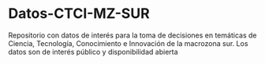 # Datos-CTCI-MZ-SUR
  Repositorio con datos de interés para la toma de decisiones en temáticas de Ciencia, Tecnología, Conocimiento e Innovación de la macrozona sur. Los datos son de interés público y disponibilidad abierta
